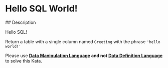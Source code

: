 # Hello SQL World!

## Description

Hello SQL!

Return a table with a single column named `Greeting` with the phrase `'hello world!'`

Please use **[Data Manipulation Language](https://en.wikipedia.org/wiki/Data_manipulation_language) and not [Data Definition Language](https://en.wikipedia.org/wiki/Data_definition_language)** to solve this Kata.
